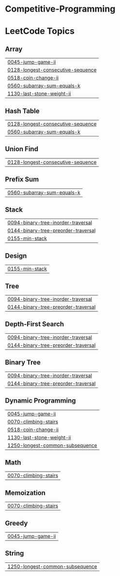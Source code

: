 # Competitive-Programming
<!---LeetCode Topics Start-->
# LeetCode Topics
## Array
|  |
| ------- |
| [0045-jump-game-ii](https://github.com/Muskan2403/Competitive-Programming/tree/master/0045-jump-game-ii) |
| [0128-longest-consecutive-sequence](https://github.com/Muskan2403/Competitive-Programming/tree/master/0128-longest-consecutive-sequence) |
| [0518-coin-change-ii](https://github.com/Muskan2403/Competitive-Programming/tree/master/0518-coin-change-ii) |
| [0560-subarray-sum-equals-k](https://github.com/Muskan2403/Competitive-Programming/tree/master/0560-subarray-sum-equals-k) |
| [1130-last-stone-weight-ii](https://github.com/Muskan2403/Competitive-Programming/tree/master/1130-last-stone-weight-ii) |
## Hash Table
|  |
| ------- |
| [0128-longest-consecutive-sequence](https://github.com/Muskan2403/Competitive-Programming/tree/master/0128-longest-consecutive-sequence) |
| [0560-subarray-sum-equals-k](https://github.com/Muskan2403/Competitive-Programming/tree/master/0560-subarray-sum-equals-k) |
## Union Find
|  |
| ------- |
| [0128-longest-consecutive-sequence](https://github.com/Muskan2403/Competitive-Programming/tree/master/0128-longest-consecutive-sequence) |
## Prefix Sum
|  |
| ------- |
| [0560-subarray-sum-equals-k](https://github.com/Muskan2403/Competitive-Programming/tree/master/0560-subarray-sum-equals-k) |
## Stack
|  |
| ------- |
| [0094-binary-tree-inorder-traversal](https://github.com/Muskan2403/Competitive-Programming/tree/master/0094-binary-tree-inorder-traversal) |
| [0144-binary-tree-preorder-traversal](https://github.com/Muskan2403/Competitive-Programming/tree/master/0144-binary-tree-preorder-traversal) |
| [0155-min-stack](https://github.com/Muskan2403/Competitive-Programming/tree/master/0155-min-stack) |
## Design
|  |
| ------- |
| [0155-min-stack](https://github.com/Muskan2403/Competitive-Programming/tree/master/0155-min-stack) |
## Tree
|  |
| ------- |
| [0094-binary-tree-inorder-traversal](https://github.com/Muskan2403/Competitive-Programming/tree/master/0094-binary-tree-inorder-traversal) |
| [0144-binary-tree-preorder-traversal](https://github.com/Muskan2403/Competitive-Programming/tree/master/0144-binary-tree-preorder-traversal) |
## Depth-First Search
|  |
| ------- |
| [0094-binary-tree-inorder-traversal](https://github.com/Muskan2403/Competitive-Programming/tree/master/0094-binary-tree-inorder-traversal) |
| [0144-binary-tree-preorder-traversal](https://github.com/Muskan2403/Competitive-Programming/tree/master/0144-binary-tree-preorder-traversal) |
## Binary Tree
|  |
| ------- |
| [0094-binary-tree-inorder-traversal](https://github.com/Muskan2403/Competitive-Programming/tree/master/0094-binary-tree-inorder-traversal) |
| [0144-binary-tree-preorder-traversal](https://github.com/Muskan2403/Competitive-Programming/tree/master/0144-binary-tree-preorder-traversal) |
## Dynamic Programming
|  |
| ------- |
| [0045-jump-game-ii](https://github.com/Muskan2403/Competitive-Programming/tree/master/0045-jump-game-ii) |
| [0070-climbing-stairs](https://github.com/Muskan2403/Competitive-Programming/tree/master/0070-climbing-stairs) |
| [0518-coin-change-ii](https://github.com/Muskan2403/Competitive-Programming/tree/master/0518-coin-change-ii) |
| [1130-last-stone-weight-ii](https://github.com/Muskan2403/Competitive-Programming/tree/master/1130-last-stone-weight-ii) |
| [1250-longest-common-subsequence](https://github.com/Muskan2403/Competitive-Programming/tree/master/1250-longest-common-subsequence) |
## Math
|  |
| ------- |
| [0070-climbing-stairs](https://github.com/Muskan2403/Competitive-Programming/tree/master/0070-climbing-stairs) |
## Memoization
|  |
| ------- |
| [0070-climbing-stairs](https://github.com/Muskan2403/Competitive-Programming/tree/master/0070-climbing-stairs) |
## Greedy
|  |
| ------- |
| [0045-jump-game-ii](https://github.com/Muskan2403/Competitive-Programming/tree/master/0045-jump-game-ii) |
## String
|  |
| ------- |
| [1250-longest-common-subsequence](https://github.com/Muskan2403/Competitive-Programming/tree/master/1250-longest-common-subsequence) |
<!---LeetCode Topics End-->